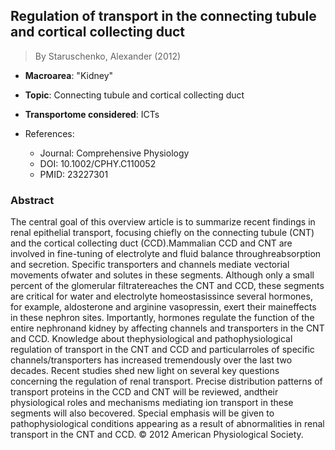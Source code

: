 ## Regulation of transport in the connecting tubule and cortical collecting duct

> By Staruschenko, Alexander (2012)

- **Macroarea**: "Kidney"
- **Topic**: Connecting tubule and cortical collecting duct
- **Transportome considered**: ICTs

- References:
  - Journal: Comprehensive Physiology
  - DOI: 10.1002/CPHY.C110052
  - PMID: 23227301

### Abstract

The central goal of this overview article is to summarize recent findings in renal epithelial transport, focusing chiefly on the connecting tubule (CNT) and the cortical collecting duct (CCD).Mammalian CCD and CNT are involved in fine-tuning of electrolyte and fluid balance throughreabsorption and secretion. Specific transporters and channels mediate vectorial movements ofwater and solutes in these segments. Although only a small percent of the glomerular filtratereaches the CNT and CCD, these segments are critical for water and electrolyte homeostasissince several hormones, for example, aldosterone and arginine vasopressin, exert their maineffects in these nephron sites. Importantly, hormones regulate the function of the entire nephronand kidney by affecting channels and transporters in the CNT and CCD. Knowledge about thephysiological and pathophysiological regulation of transport in the CNT and CCD and particularroles of specific channels/transporters has increased tremendously over the last two decades. Recent studies shed new light on several key questions concerning the regulation of renal transport. Precise distribution patterns of transport proteins in the CCD and CNT will be reviewed, andtheir physiological roles and mechanisms mediating ion transport in these segments will also becovered. Special emphasis will be given to pathophysiological conditions appearing as a result of abnormalities in renal transport in the CNT and CCD. © 2012 American Physiological Society.
